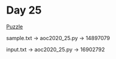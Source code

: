 # Day 25

[Puzzle](https://adventofcode.com/2020/day/25)

sample.txt -> aoc2020\_25.py -> 14897079

input.txt -> aoc2020\_25.py -> 16902792
